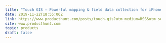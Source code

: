 ```yaml
---
title: "Touch GIS — Powerful mapping & field data collection for iPhone & iPad"
date: 2019-11-22T18:55:06Z
link: https://www.producthunt.com/posts/touch-gis?utm_medium=RSS&utm_source=hune
site: www.producthunt.com
topic: products
draft: false
---
```


